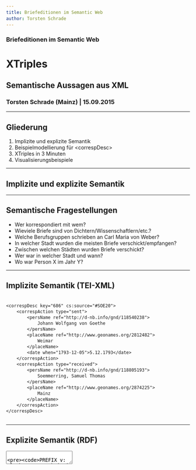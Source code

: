 ```yaml
---
title: Briefeditionen im Semantic Web
author: Torsten Schrade
---
```


### Briefeditionen im Semantic Web
# XTriples
## Semantische Aussagen aus XML
### __Torsten Schrade (Mainz) | 15.09.2015__

---

## Gliederung

1. Implizite und explizite Semantik
2. Beispielmodellierung für &lt;correspDesc&gt;
3. XTriples in 3 Minuten
4. Visualisierungsbeispiele

---

## Implizite und explizite Semantik

---

## Semantische Fragestellungen

* Wer korrespondiert mit wem?
* Wieviele Briefe sind von Dichtern/Wissenschaftlern/etc.?
* Welche Berufsgruppen schrieben an Carl Maria von Weber?
* In welcher Stadt wurden die meisten Briefe verschickt/empfangen?
* Zwischen welchen Städten wurden Briefe verschickt?
* Wer war in welcher Stadt und wann?
* Wo war Person X im Jahr Y?

---

## Implizite Semantik (TEI-XML)

<pre>
<code class="xml">
&lt;correspDesc key="686" cs:source="#SOE20"&gt;
	&lt;correspAction type="sent"&gt;
		&lt;persName ref="http://d-nb.info/gnd/118540238"&gt;
			Johann Wolfgang von Goethe
		&lt;/persName&gt;
		&lt;placeName ref="http://www.geonames.org/2812482"&gt;
			Weimar
		&lt;/placeName&gt;
		&lt;date when="1793-12-05"&gt;5.12.1793&lt;/date&gt;
	&lt;/correspAction&gt;
	&lt;correspAction type="received"&gt;
		&lt;persName ref="http://d-nb.info/gnd/118805193"&gt;
			Soemmerring, Samuel Thomas
		&lt;/persName&gt;
		&lt;placeName ref="http://www.geonames.org/2874225"&gt;
			Mainz
		&lt;/placeName&gt;
	&lt;/correspAction&gt;
&lt;/correspDesc&gt;
</code>
</pre>

---

## Explizite Semantik (RDF)

<form>
	<textarea class="code" name="code" id="code1">

	PREFIX v: &lt;http://www.beispiel.verben#&gt;

	Goethe 			v:ist				Person ;
					v:sendet			Brief .

	Brief			v:datiert			1793 ;
					v:gesendet_aus		Weimar .

	Weimar			v:ist				Stadt ;
					v:hat_Laengengrad	11.32 ;
					v:hat_Breitengrad	50.98 .

	Soemmering		v:ist				Person ;
					v:empfaengt			Brief .

	Brief			v:empfangen_in		Mainz .

	[...]
	</textarea>
</form>

<script>
	var editor1 = CodeMirror.fromTextArea(document.getElementById("code1"), {
		mode: "application/sparql-query",
		matchBrackets: true
	});
</script>

---

## Beispielmodellierung

---

## Schritte zur Modellierung

<ol class="steps">
<li><a href="#/step-2/#step1" id="step1">1</a></li>
<li><a href="#/step-2/#step2" id="step2">2</a></li>
<li><a href="#/step-2/#step3" id="step3">3</a></li>
<li><a href="#/step-2/#step4" id="step4">4</a></li>
<li><a href="#/step-2/#step5" id="step5">5</a></li>
<li><a href="#/step-2/#step6" id="step6">6</a></li>
<li><a href="#/step-2/#step7" id="step7">7</a></li>
</ol>

<ul class="legend">
<li id="cs">correspSearch</li>
<li id="gnd">GND</li>
<li id="geonames">Geonames</li>
</ul>

<div id="model"></div>
<script src="js/model.js" type="text/javascript"></script>

---

## XTriples in 3 Minuten

---

## Website und Dokumentation

[http://xtriples.spatialhumanities.de](http://xtriples.spatialhumanities.de "Zur Website des Webservices")

![Screenshot](img/xtriples.png "Startseite von XTriples")

---

## Eckdaten

* Open Source (MIT License)
* Version 1.2 (Stable)
* Veröffentlicht auf GitHub <br/>(https://github.com/spatialhumanities/xtriples)
* Voll ausdokumentiert mit Beispielen <br/>(http://xtriples.spatialhumanities.de/documentation.html)
* eXist-db basierte App

---

## Funktionsweise

![Grafik zur Funktionsweise](img/structure.png "Funktionsweise des Webservice")

---

## Extraktion von Aussagemustern

<pre><code class="xml">
#### XML ####
&lt;correspAction type="sent"&gt;
	&lt;persName ref="http://d-nb.info/gnd/118540238"&gt;
		Johann Wolfgang von Goethe
	&lt;/persName&gt;
&lt;/correspAction&gt;

#### Aussagemuster ###
&lt;statement&gt;
	&lt;subject>//tei:correspAction[@type='sent']/tei:persName/@ref&lt;/subject>
	&lt;predicate prefix="rdf">type&lt;/predicate>
	&lt;object type="uri" prefix="cd">Sender&lt;/object>
&lt;/statement&gt;

#### Ergebnis ####
gndo:118540238 rdf:type cd:Sender .
</code></pre>

---

## Visualisierungsbeispiele

---

## Goethe: Wer schreibt wem? (SVG)

<svg xmlns:xlink="http://www.w3.org/1999/xlink" xmlns="http://www.w3.org/2000/svg" width="800pt" height="256pt" viewBox="0.00 0.00 914.00 256.00">
<g id="graph0" class="graph" transform="scale(1 1) rotate(0) translate(4 252)">
<title>d1e200</title>
<polygon style="fill:white;stroke:white;" points="-4,4 -4,-252 910,-252 910,4 -4,4"/>
<!-- http://d&#45;nb.info/gnd/118805193 -->
<g id="node1" class="node">
            <title>http://d-nb.info/gnd/118805193</title>
<a xlink:href="http://d-nb.info/gnd/118805193" xlink:title="foaf:Person:\nSoemmerring, Samuel Thomas">
<polygon style="fill:none;stroke:black;" points="210,-248 44,-248 44,-214 210,-214 210,-248"/>
<text text-anchor="middle" x="127" y="-235" style="font-family:Times New Roman;font-size:10.00px;fill:blue;">foaf:Person:</text>
<text text-anchor="middle" x="127" y="-222" style="font-family:Times New Roman;font-size:10.00px;fill:blue;">Soemmerring, Samuel Thomas</text>
</a>
</g>
<!-- http://d&#45;nb.info/gnd/118540238 -->
<g id="node3" class="node">
            <title>http://d-nb.info/gnd/118540238</title>
<a xlink:href="http://d-nb.info/gnd/118540238" xlink:title="foaf:Person:\nGoethe, Johann Wolfgang von, Johann Wolfgang von Goethe">
<polygon style="fill:none;stroke:black;" points="680,-172 382,-172 382,-138 680,-138 680,-172"/>
<text text-anchor="middle" x="531" y="-159" style="font-family:Times New Roman;font-size:10.00px;fill:blue;">foaf:Person:</text>
<text text-anchor="middle" x="531" y="-146" style="font-family:Times New Roman;font-size:10.00px;fill:blue;">Goethe, Johann Wolfgang von, Johann Wolfgang von Goethe</text>
</a>
</g>
<!-- http://d&#45;nb.info/gnd/118805193&#45;&gt;http://d&#45;nb.info/gnd/118540238 -->
<g id="edge2" class="edge">
            <title>http://d-nb.info/gnd/118805193-&gt;http://d-nb.info/gnd/118540238</title>
<path style="fill:none;stroke:blue;" d="M210,-228C258,-225 318,-220 371,-209 408,-201 448,-187 479,-176"/>
<polygon style="fill:blue;stroke:blue;" points="481.015,-178.964 489,-172 478.415,-172.464 481.015,-178.964"/>
<text text-anchor="middle" x="318" y="-226.5" style="font-family:Times New Roman;font-size:10.00px;">cd:sending</text>
</g>
<!-- http://d&#45;nb.info/gnd/118540238&#45;&gt;http://d&#45;nb.info/gnd/118805193 -->
<g id="edge12" class="edge">
            <title>http://d-nb.info/gnd/118540238-&gt;http://d-nb.info/gnd/118805193</title>
<path style="fill:none;stroke:blue;" d="M382,-172C343,-177 303,-184 265,-192 240,-197 214,-204 191,-211"/>
<polygon style="fill:blue;stroke:blue;" points="189.573,-207.774 181,-214 191.584,-214.479 189.573,-207.774"/>
<text text-anchor="middle" x="318" y="-195.5" style="font-family:Times New Roman;font-size:10.00px;">cd:sending</text>
</g>
<!-- http://d&#45;nb.info/gnd/122361261 -->
<g id="node8" class="node">
            <title>http://d-nb.info/gnd/122361261</title>
<a xlink:href="http://d-nb.info/gnd/122361261" xlink:title="foaf:Person:\nWeber, Genovefa">
<polygon style="fill:none;stroke:black;" points="905,-172 809,-172 809,-138 905,-138 905,-172"/>
<text text-anchor="middle" x="857" y="-159" style="font-family:Times New Roman;font-size:10.00px;fill:blue;">foaf:Person:</text>
<text text-anchor="middle" x="857" y="-146" style="font-family:Times New Roman;font-size:10.00px;fill:blue;">Weber, Genovefa</text>
</a>
</g>
<!-- http://d&#45;nb.info/gnd/118540238&#45;&gt;http://d&#45;nb.info/gnd/122361261 -->
<g id="edge10" class="edge">
            <title>http://d-nb.info/gnd/118540238-&gt;http://d-nb.info/gnd/122361261</title>
<path style="fill:none;stroke:blue;" d="M680,-155C722,-155 765,-155 798,-155"/>
<polygon style="fill:blue;stroke:blue;" points="798,-158.5 808,-155 798,-151.5 798,-158.5"/>
<text text-anchor="middle" x="744" y="-158.5" style="font-family:Times New Roman;font-size:10.00px;">cd:sending</text>
</g>
<!-- http://d&#45;nb.info/gnd/115363688 -->
<g id="node4" class="node">
            <title>http://d-nb.info/gnd/115363688</title>
<a xlink:href="http://d-nb.info/gnd/115363688" xlink:title="foaf:Person:\nLuise Augusta Herzogin von Sachsen-Weimar und\nEisenach">
<polygon style="fill:none;stroke:black;" points="253,-183.5 1,-183.5 1,-136.5 253,-136.5 253,-183.5"/>
<text text-anchor="middle" x="127" y="-170.5" style="font-family:Times New Roman;font-size:10.00px;fill:blue;">foaf:Person:</text>
<text text-anchor="middle" x="127" y="-157.5" style="font-family:Times New Roman;font-size:10.00px;fill:blue;">Luise Augusta Herzogin von Sachsen-Weimar und</text>
<text text-anchor="middle" x="127" y="-144.5" style="font-family:Times New Roman;font-size:10.00px;fill:blue;">Eisenach</text>
</a>
</g>
<!-- http://d&#45;nb.info/gnd/115363688&#45;&gt;http://d&#45;nb.info/gnd/118540238 -->
<g id="edge4" class="edge">
            <title>http://d-nb.info/gnd/115363688-&gt;http://d-nb.info/gnd/118540238</title>
<path style="fill:none;stroke:blue;" d="M254,-155C258,-155 261,-155 265,-155 300,-154 337,-154 372,-154"/>
<polygon style="fill:blue;stroke:blue;" points="372,-157.5 382,-154 372,-150.5 372,-157.5"/>
<text text-anchor="middle" x="318" y="-158.5" style="font-family:Times New Roman;font-size:10.00px;">cd:sending</text>
</g>
<!-- http://d&#45;nb.info/gnd/117158542 -->
<g id="node6" class="node">
            <title>http://d-nb.info/gnd/117158542</title>
<a xlink:href="http://d-nb.info/gnd/117158542" xlink:title="foaf:Person:\nWeber, Franz Anton">
<polygon style="fill:none;stroke:black;" points="181,-115 73,-115 73,-81 181,-81 181,-115"/>
<text text-anchor="middle" x="127" y="-102" style="font-family:Times New Roman;font-size:10.00px;fill:blue;">foaf:Person:</text>
<text text-anchor="middle" x="127" y="-89" style="font-family:Times New Roman;font-size:10.00px;fill:blue;">Weber, Franz Anton</text>
</a>
</g>
<!-- http://d&#45;nb.info/gnd/117158542&#45;&gt;http://d&#45;nb.info/gnd/118540238 -->
<g id="edge6" class="edge">
            <title>http://d-nb.info/gnd/117158542-&gt;http://d-nb.info/gnd/118540238</title>
<path style="fill:none;stroke:blue;" d="M181,-106C237,-114 326,-126 400,-137"/>
<polygon style="fill:blue;stroke:blue;" points="399.701,-140.488 410,-138 400.398,-133.522 399.701,-140.488"/>
<text text-anchor="middle" x="318" y="-133.5" style="font-family:Times New Roman;font-size:10.00px;">cd:sending</text>
</g>
<!-- http://d&#45;nb.info/gnd/118540246 -->
<g id="node9" class="node">
            <title>http://d-nb.info/gnd/118540246</title>
<a xlink:href="http://d-nb.info/gnd/118540246" xlink:title="foaf:Person:\nGoethe, Katharina Elisabeth">
<polygon style="fill:none;stroke:black;" points="202,-59 52,-59 52,-25 202,-25 202,-59"/>
<text text-anchor="middle" x="127" y="-46" style="font-family:Times New Roman;font-size:10.00px;fill:blue;">foaf:Person:</text>
<text text-anchor="middle" x="127" y="-33" style="font-family:Times New Roman;font-size:10.00px;fill:blue;">Goethe, Katharina Elisabeth</text>
</a>
</g>
<!-- http://d&#45;nb.info/gnd/118540246&#45;&gt;http://d&#45;nb.info/gnd/118540238 -->
<g id="edge8" class="edge">
            <title>http://d-nb.info/gnd/118540246-&gt;http://d-nb.info/gnd/118540238</title>
<path style="fill:none;stroke:blue;" d="M202,-58C219,-62 237,-66 254,-70 307,-82 320,-83 371,-99 407,-109 446,-123 477,-134"/>
<polygon style="fill:blue;stroke:blue;" points="476.415,-137.536 487,-138 479.015,-131.036 476.415,-137.536"/>
<text text-anchor="middle" x="318" y="-102.5" style="font-family:Times New Roman;font-size:10.00px;">cd:sending</text>
</g>
</g>
</svg>

---

## Goethe: Briefnetzwerk (SVG)

[Netzwerkvisualisierung](http://xtriples.spatialhumanities.de/extract.xql?configuration=http://xtriples.spatialhumanities.de/examples/dh/correspSearchLetters.xml&format=svg
 "SVG aufrufen")

---

## Goethe: Berufe

---

## Kartenvisualisierung

---

<pre><code class="xml">
Publikum		v:war			aufmerksam .
Referenten		v:danken		Publikum .
</code></pre>

---

## Abspann

Stuff used: